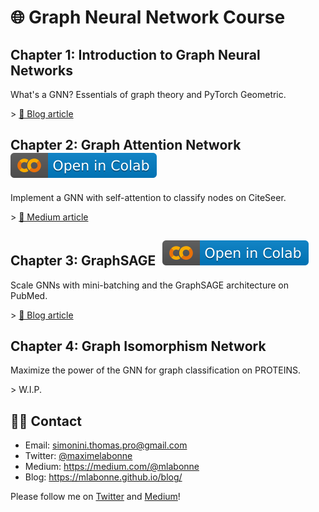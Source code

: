 # 🌐 Graph Neural Network Course

<h2>Chapter 1: Introduction to Graph Neural Networks</h2>

What's a GNN? Essentials of graph theory and PyTorch Geometric.

\> [📝 Blog article](https://mlabonne.github.io/blog/intrognn/)

<h2>Chapter 2: Graph Attention Network <a href="https://colab.research.google.com/drive/1B0vLpH_gSfrOLgsc2UZVyXrcofzA-t0L?usp=sharing"><img src="images/colab.svg" alt="Open In Colab"></a></h2>

Implement a GNN with self-attention to classify nodes on CiteSeer.

\> [📝 Medium article](https://towardsdatascience.com/graph-attention-networks-in-python-975736ac5c0c)

<h2>Chapter 3: GraphSAGE <a href="https://colab.research.google.com/drive/1udeUfWJzvMlLO7sGUDGsHo8cRPMicajl?usp=sharing"><img src="images/colab.svg" alt="Open In Colab"></a></h2>

Scale GNNs with mini-batching and the GraphSAGE architecture on PubMed.

\> [📝 Blog article](https://mlabonne.github.io/blog/graphsage/)

<h2>Chapter 4: Graph Isomorphism Network</h2>

Maximize the power of the GNN for graph classification on PROTEINS.

\> W.I.P.

## 👨‍💻 Contact

* Email: <a href="mailto:simonini.thomas.pro@gmail.com">simonini.thomas.pro@gmail.com</a>
* Twitter: <a href="https://twitter.com/maximelabonne">@maximelabonne</a>
* Medium: https://medium.com/@mlabonne
* Blog: https://mlabonne.github.io/blog/

Please follow me on [Twitter](https://twitter.com/maximelabonne) and [Medium](https://medium.com/@mlabonne)!